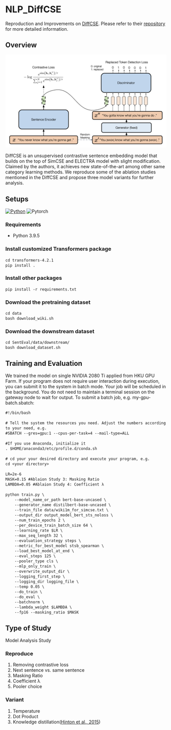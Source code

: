 # NLP_DiffCSE
Reproduction and Improvements on [DiffCSE](https://arxiv.org/abs/2204.10298). Please refer to their [repository](https://github.com/voidism/DiffCSE) for more detailed information.

## Overview

![DiffCSE](diffcse.png)

DiffCSE is an unsupervised contrastive sentence embedding model that builds on the top of SimCSE and ELECTRA model with slight modification. Claimed by the authors, it achieves new state-of-the-art among other same category learning methods. We reproduce some of the ablation studies mentioned in the DiffCSE and propose three model variants for further analysis.

## Setups

[![Python](https://img.shields.io/badge/python-3.9.5-blue?logo=python&logoColor=FED643)](https://www.python.org/downloads/release/python-395/)
![Pytorch](https://img.shields.io/badge/pytorch-1.7.1-red?logo=pytorch)

### Requirements

* Python 3.9.5

### Install customized Transformers package

```
cd transformers-4.2.1
pip install .
```

### Install other packages

```
pip install -r requirements.txt
```

### Download the pretraining dataset

```
cd data
bash download_wiki.sh
```

### Download the downstream dataset

```
cd SentEval/data/downstream/
bash download_dataset.sh
```

## Training and Evaluation

We trained the model on single NVIDIA 2080 Ti applied from HKU GPU Farm. If your program does not require user interaction during execution, you can submit it to the system in batch mode. Your job will be scheduled in the background. You do not need to maintain a terminal session on the gateway node to wait for output. To submit a batch job, e.g. my-gpu-batch.sbatch:

```
#!/bin/bash

# Tell the system the resources you need. Adjust the numbers according to your need, e.g. 
#SBATCH --gres=gpu:1 --cpus-per-task=4 --mail-type=ALL

#If you use Anaconda, initialize it
. $HOME/anaconda3/etc/profile.d/conda.sh

# cd your your desired directory and execute your program, e.g.
cd <your directory>

LR=2e-6
MASK=0.15 #Ablaion Study 3: Masking Ratio
LAMBDA=0.05 #Ablaion Study 4: Coefficient λ

python train.py \
    --model_name_or_path bert-base-uncased \
    --generator_name distilbert-base-uncased \
    --train_file data/wiki1m_for_simcse.txt \
    --output_dir output_model_bert_sts_noloss \
    --num_train_epochs 2 \
    --per_device_train_batch_size 64 \
    --learning_rate $LR \
    --max_seq_length 32 \
    --evaluation_strategy steps \
    --metric_for_best_model stsb_spearman \
    --load_best_model_at_end \
    --eval_steps 125 \
    --pooler_type cls \
    --mlp_only_train \
    --overwrite_output_dir \
    --logging_first_step \
    --logging_dir logging_file \
    --temp 0.05 \
    --do_train \
    --do_eval \
    --batchnorm \
    --lambda_weight $LAMBDA \
    --fp16 --masking_ratio $MASK
```

## Type of Study

Model Analysis Study

### Reproduce

1. Removing contrastive loss
2. Next sentence vs. same sentence
3. Masking Ratio
4. Coefficient λ
5. Pooler choice

### Variant

1. Temperature
2. Dot Product
3. Knowledge distillation([Hinton et al., 2015](https://arxiv.org/abs/1503.02531)) 

